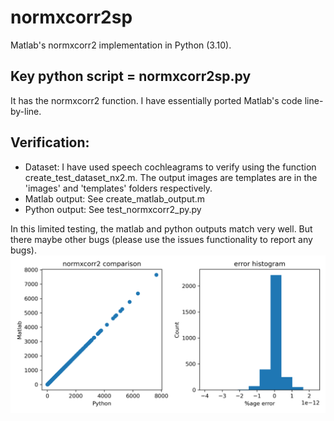 # normxcorr2sp
Matlab's normxcorr2 implementation in Python (3.10). 

## Key python script = normxcorr2sp.py
It has the normxcorr2 function. I have essentially ported Matlab's code line-by-line. 

## Verification: 
- Dataset: I have used speech cochleagrams to verify using the function create_test_dataset_nx2.m. The output images are templates 
  are in the 'images' and 'templates' folders respectively. 
- Matlab output: See create_matlab_output.m 
- Python output: See test_normxcorr2_py.py 

In this limited testing, the matlab and python outputs match very well. But there maybe other bugs (please use the issues functionality to report any bugs). 
![](comaprison_fig.png)
